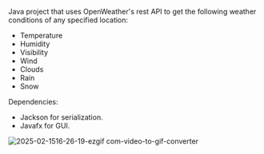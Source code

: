 Java project that uses OpenWeather's rest API to get the following weather conditions of any specified location:

- Temperature
- Humidity
- Visibility
- Wind
- Clouds
- Rain
- Snow


‎Dependencies:

- Jackson for serialization.
- Javafx for GUI.

![2025-02-1516-26-19-ezgif com-video-to-gif-converter](https://github.com/user-attachments/assets/35430ae9-ba3d-4f92-b907-8aefaef36a8e)

